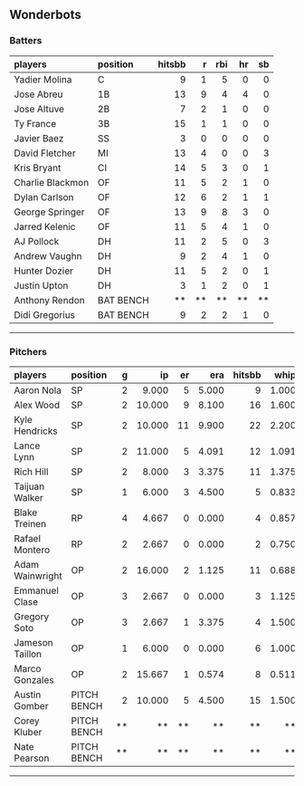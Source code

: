 ## Wonderbots

### Batters

 
|players          |position  | hitsbb|  r| rbi| hr| sb| 
|:----------------|:---------|------:|--:|---:|--:|--:| 
|Yadier Molina    |C         |      9|  1|   5|  0|  0| 
|Jose Abreu       |1B        |     13|  9|   4|  4|  0| 
|Jose Altuve      |2B        |      7|  2|   1|  0|  0| 
|Ty France        |3B        |     15|  1|   1|  0|  0| 
|Javier Baez      |SS        |      3|  0|   0|  0|  0| 
|David Fletcher   |MI        |     13|  4|   0|  0|  3| 
|Kris Bryant      |CI        |     14|  5|   3|  0|  1| 
|Charlie Blackmon |OF        |     11|  5|   2|  1|  0| 
|Dylan Carlson    |OF        |     12|  6|   2|  1|  1| 
|George Springer  |OF        |     13|  9|   8|  3|  0| 
|Jarred Kelenic   |OF        |     11|  5|   4|  1|  0| 
|AJ Pollock       |DH        |     11|  2|   5|  0|  3| 
|Andrew Vaughn    |DH        |      9|  2|   4|  1|  0| 
|Hunter Dozier    |DH        |     11|  5|   2|  0|  1| 
|Justin Upton     |DH        |      3|  1|   2|  0|  1| 
|Anthony Rendon   |BAT BENCH |     **| **|  **| **| **| 
|Didi Gregorius   |BAT BENCH |      9|  2|   2|  1|  0| 

* * *

### Pitchers

 
|players         |position    |  g|     ip| er|   era| hitsbb|  whip| so|  w| sv| 
|:---------------|:-----------|--:|------:|--:|-----:|------:|-----:|--:|--:|--:| 
|Aaron Nola      |SP          |  2|  9.000|  5| 5.000|      9| 1.000| 14|  0|  0| 
|Alex Wood       |SP          |  2| 10.000|  9| 8.100|     16| 1.600| 10|  0|  0| 
|Kyle Hendricks  |SP          |  2| 10.000| 11| 9.900|     22| 2.200| 10|  0|  0| 
|Lance Lynn      |SP          |  2| 11.000|  5| 4.091|     12| 1.091| 15|  0|  0| 
|Rich Hill       |SP          |  2|  8.000|  3| 3.375|     11| 1.375|  7|  0|  0| 
|Taijuan Walker  |SP          |  1|  6.000|  3| 4.500|      5| 0.833|  1|  0|  0| 
|Blake Treinen   |RP          |  4|  4.667|  0| 0.000|      4| 0.857|  6|  0|  0| 
|Rafael Montero  |RP          |  2|  2.667|  0| 0.000|      2| 0.750|  3|  0|  0| 
|Adam Wainwright |OP          |  2| 16.000|  2| 1.125|     11| 0.688| 13|  2|  0| 
|Emmanuel Clase  |OP          |  3|  2.667|  0| 0.000|      3| 1.125|  3|  0|  2| 
|Gregory Soto    |OP          |  3|  2.667|  1| 3.375|      4| 1.500|  5|  0|  2| 
|Jameson Taillon |OP          |  1|  6.000|  0| 0.000|      6| 1.000|  4|  0|  0| 
|Marco Gonzales  |OP          |  2| 15.667|  1| 0.574|      8| 0.511| 14|  1|  0| 
|Austin Gomber   |PITCH BENCH |  2| 10.000|  5| 4.500|     15| 1.500| 11|  1|  0| 
|Corey Kluber    |PITCH BENCH | **|     **| **|    **|     **|    **| **| **| **| 
|Nate Pearson    |PITCH BENCH | **|     **| **|    **|     **|    **| **| **| **| 


* * *


